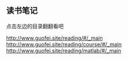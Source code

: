 ## 读书笔记

点击左边的目录翻翻看吧

http://www.guofei.site/reading/#/_main  
http://www.guofei.site/reading/course/#/_main  
http://www.guofei.site/reading/matlab/#/_main  
